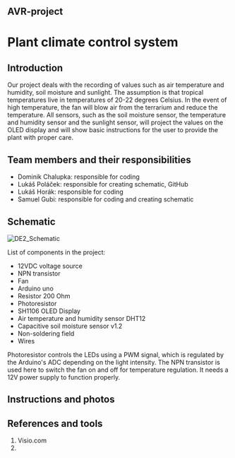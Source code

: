 ## AVR-project
# Plant climate control system 

## Introduction
Our project deals with the recording of values such as air temperature and humidity, soil moisture and sunlight. The assumption is that tropical temperatures live in temperatures of 20-22 degrees Celsius. In the event of high temperature, the fan will blow air from the terrarium and reduce the temperature. All sensors, such as the soil moisture sensor, the temperature and humidity sensor and the sunlight sensor, will project the values on the OLED display and will show basic instructions for the user to provide the plant with proper care.

## Team members and their responsibilities
- Dominik Chalupka: responsible for coding
- Lukáš Poláček: responsible for creating schematic, GitHub
- Lukáš Horák: responsible for coding
- Samuel Gubi: responsible for coding and creating schematic

## Schematic
![DE2_Schematic](https://github.com/user-attachments/assets/a7cdf0ae-7362-4a58-9beb-534daae5c42d)

List of components in the project:
- 12VDC voltage source
- NPN transistor
- Fan
- Arduino uno
- Resistor 200 Ohm
- Photoresistor
- SH1106 OLED Display
- Air temperature and humidity sensor DHT12
- Capacitive soil moisture sensor v1.2
- Non-soldering field
- Wires

Photoresistor controls the LEDs using a PWM signal, which is regulated by the Arduino's ADC depending on the light intensity. The NPN transistor is used here to switch the fan on and off for temperature regulation. It needs a 12V power supply to function properly.

## Instructions and photos


## References and tools

1. Visio.com
2. 
